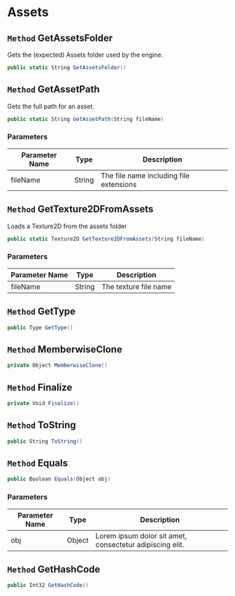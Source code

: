 # Assets

## `Method` GetAssetsFolder
Gets the (expected) Assets folder used by the engine.
```csharp
public static String GetAssetsFolder()
```


## `Method` GetAssetPath
Gets the full path for an asset.
```csharp
public static String GetAssetPath(String fileName)
```
### Parameters

| Parameter Name | Type | Description |
| --------- | --------- | --------- |
| fileName | String | The file name including file extensions |


## `Method` GetTexture2DFromAssets
Loads a Texture2D from the assets folder
```csharp
public static Texture2D GetTexture2DFromAssets(String fileName)
```
### Parameters

| Parameter Name | Type | Description |
| --------- | --------- | --------- |
| fileName | String | The texture file name |


## `Method` GetType

```csharp
public Type GetType()
```


## `Method` MemberwiseClone

```csharp
private Object MemberwiseClone()
```


## `Method` Finalize

```csharp
private Void Finalize()
```


## `Method` ToString

```csharp
public String ToString()
```


## `Method` Equals

```csharp
public Boolean Equals(Object obj)
```
### Parameters

| Parameter Name | Type | Description |
| --------- | --------- | --------- |
| obj | Object | Lorem ipsum dolor sit amet, consectetur adipiscing elit. |


## `Method` GetHashCode

```csharp
public Int32 GetHashCode()
```

